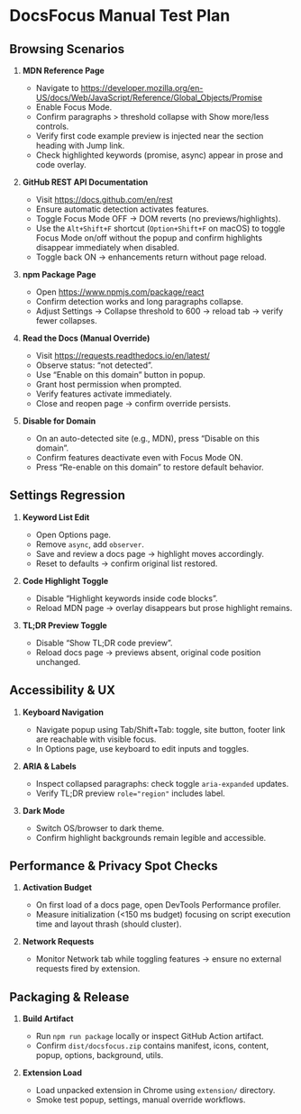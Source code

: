 # DocsFocus Manual Test Plan

## Browsing Scenarios

1. **MDN Reference Page**
   - Navigate to https://developer.mozilla.org/en-US/docs/Web/JavaScript/Reference/Global_Objects/Promise
   - Enable Focus Mode.
   - Confirm paragraphs > threshold collapse with Show more/less controls.
   - Verify first code example preview is injected near the section heading with Jump link.
   - Check highlighted keywords (promise, async) appear in prose and code overlay.

2. **GitHub REST API Documentation**
   - Visit https://docs.github.com/en/rest
   - Ensure automatic detection activates features.
   - Toggle Focus Mode OFF → DOM reverts (no previews/highlights).
   - Use the `Alt+Shift+F` shortcut (`Option+Shift+F` on macOS) to toggle Focus Mode on/off without the popup and confirm highlights disappear immediately when disabled.
   - Toggle back ON → enhancements return without page reload.

3. **npm Package Page**
   - Open https://www.npmjs.com/package/react
   - Confirm detection works and long paragraphs collapse.
   - Adjust Settings → Collapse threshold to 600 → reload tab → verify fewer collapses.

4. **Read the Docs (Manual Override)**
   - Visit https://requests.readthedocs.io/en/latest/
   - Observe status: “not detected”.
   - Use “Enable on this domain” button in popup.
   - Grant host permission when prompted.
   - Verify features activate immediately.
   - Close and reopen page → confirm override persists.

5. **Disable for Domain**
   - On an auto-detected site (e.g., MDN), press “Disable on this domain”.
   - Confirm features deactivate even with Focus Mode ON.
   - Press “Re-enable on this domain” to restore default behavior.

## Settings Regression

1. **Keyword List Edit**
   - Open Options page.
   - Remove `async`, add `observer`.
   - Save and review a docs page → highlight moves accordingly.
   - Reset to defaults → confirm original list restored.

2. **Code Highlight Toggle**
   - Disable “Highlight keywords inside code blocks”.
   - Reload MDN page → overlay disappears but prose highlight remains.

3. **TL;DR Preview Toggle**
   - Disable “Show TL;DR code preview”.
   - Reload docs page → previews absent, original code position unchanged.

## Accessibility & UX

1. **Keyboard Navigation**
   - Navigate popup using Tab/Shift+Tab: toggle, site button, footer link are reachable with visible focus.
   - In Options page, use keyboard to edit inputs and toggles.

2. **ARIA & Labels**
   - Inspect collapsed paragraphs: check toggle `aria-expanded` updates.
   - Verify TL;DR preview `role="region"` includes label.

3. **Dark Mode**
   - Switch OS/browser to dark theme.
   - Confirm highlight backgrounds remain legible and accessible.

## Performance & Privacy Spot Checks

1. **Activation Budget**
   - On first load of a docs page, open DevTools Performance profiler.
   - Measure initialization (<150 ms budget) focusing on script execution time and layout thrash (should cluster).

2. **Network Requests**
   - Monitor Network tab while toggling features → ensure no external requests fired by extension.

## Packaging & Release

1. **Build Artifact**
   - Run `npm run package` locally or inspect GitHub Action artifact.
   - Confirm `dist/docsfocus.zip` contains manifest, icons, content, popup, options, background, utils.

2. **Extension Load**
   - Load unpacked extension in Chrome using `extension/` directory.
   - Smoke test popup, settings, manual override workflows.
